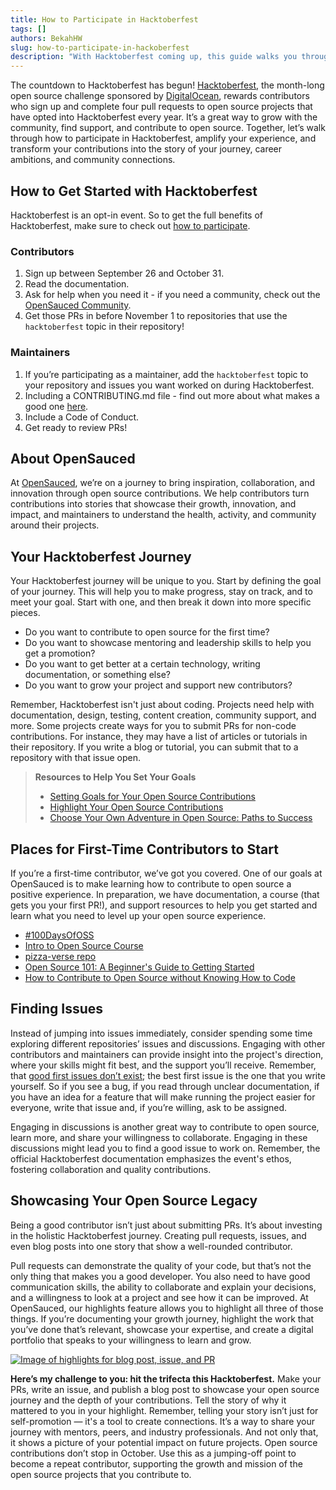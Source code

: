 ```yaml
---
title: How to Participate in Hacktoberfest
tags: []
authors: BekahHW
slug: how-to-participate-in-hackoberfest
description: "With Hacktoberfest coming up, this guide walks you through how to be active and successful in your open source journey this October."
---
```


The countdown to Hacktoberfest has begun! [Hacktoberfest](https://hacktoberfest.com/), the month-long open source challenge sponsored by [DigitalOcean](https://www.digitalocean.com/), rewards contributors who sign up and complete four pull requests to open source projects that have opted into Hacktoberfest every year. It’s a great way to grow with the community, find support, and contribute to open source. Together, let’s walk through how to participate in Hacktoberfest, amplify your experience,  and transform your contributions into the story of your journey, career ambitions, and community connections. 

<!-- truncate -->

## How to Get Started with Hacktoberfest
Hacktoberfest is an opt-in event. So to get the full benefits of Hacktoberfest, make sure to check out [how to participate](https://hacktoberfest.com/participation/).

### Contributors
1. Sign up between September 26 and October 31.
2. Read the documentation.
3. Ask for help when you need it - if you need a community, check out the [OpenSauced Community](https://github.com/orgs/open-sauced/discussions).
4. Get those PRs in before November 1 to repositories that use the `hacktoberfest` topic in their repository!

### Maintainers
1. If you’re participating as a maintainer, add the `hacktoberfest` topic to your repository and issues you want worked on during Hacktoberfest.
2. Including a CONTRIBUTING.md file - find out more about what makes a good one [here](https://dev.to/opensauced/how-to-make-a-delicious-contributing-guide-4bp3).
3. Include a Code of Conduct.
4. Get ready to review PRs!

## About OpenSauced
At [OpenSauced](https://opensauced.pizza/), we’re on a journey to bring inspiration, collaboration, and innovation through open source contributions. We help contributors turn contributions into stories that showcase their growth, innovation, and impact, and maintainers to understand the health, activity, and community around their projects.

## Your Hacktoberfest Journey
Your Hacktoberfest journey will be unique to you. Start by defining the goal of your journey. This will help you to make progress, stay on track, and to meet your goal. Start with one, and then break it down into more specific pieces. 

- Do you want to contribute to open source for the first time?
- Do you want to showcase mentoring and leadership skills to help you get a promotion?
- Do you want to get better at a certain technology, writing documentation, or something else?
- Do you want to grow your project and support new contributors?

Remember, Hacktoberfest isn't just about coding. Projects need help with documentation, design, testing, content creation, community support, and more. Some projects create ways for you to submit PRs for non-code contributions. For instance, they may have a list of articles or tutorials in their repository. If you write a blog or tutorial, you can submit that to a repository with that issue open.

> **Resources to Help You Set Your Goals**
> - [Setting Goals for Your Open Source Contributions](https://dev.to/opensauced/setting-goals-for-your-open-source-contributions-349b)
> - [Highlight Your Open Source Contributions](https://dev.to/opensauced/highlight-your-open-source-contribution-4chd)
> - [Choose Your Own Adventure in Open Source: Paths to Success](https://dev.to/opensauced/choose-your-own-adventure-in-open-source-paths-to-success-167p)


## Places for First-Time Contributors to Start
If you’re a first-time contributor, we’ve got you covered. One of our goals at OpenSauced is to make learning how to contribute to open source a positive experience. In preparation, we have documentation, a course (that gets you your first PR!), and support resources to help you get started and learn what you need to level up your open source experience.

- [#100DaysOfOSS](https://opensauced.pizza/docs/community/100-days-of-oss/)
- [Intro to Open Source Course](https://opensauced.pizza/learn/#/)
- [pizza-verse repo](https://github.com/open-sauced/pizza-verse)
- [Open Source 101: A Beginner's Guide to Getting Started](https://dev.to/opensauced/open-source-101-a-beginners-guide-to-getting-started-37fb)
- [How to Contribute to Open Source without Knowing How to Code](https://dev.to/opensauced/how-to-contribute-to-open-source-without-knowing-how-to-code-a-guide-with-project-suggestions-59e5)

## Finding Issues
Instead of jumping into issues immediately, consider spending some time exploring different repositories’ issues and discussions. Engaging with other contributors and maintainers can provide insight into the project's direction, where your skills might fit best, and the support you’ll receive. Remember, that [good first issues don’t exist](https://opensauced.pizza/blog/good-first-issues-dont-exist); the best first issue is the one that you write yourself. So if you see a bug, if you read through unclear documentation, if you have an idea for a feature that will make running the project easier for everyone, write that issue and, if you’re willing, ask to be assigned.

Engaging in discussions is another great way to contribute to open source, learn more, and share your willingness to collaborate. Engaging in these discussions might lead you to find a good issue to work on. Remember, the official Hacktoberfest documentation emphasizes the event's ethos, fostering collaboration and quality contributions. 

## Showcasing Your Open Source Legacy
Being a good contributor isn’t just about submitting PRs. It’s about investing in the holistic Hacktoberfest journey. Creating pull requests, issues, and even blog posts into one story that show a well-rounded contributor. 

Pull requests can demonstrate the quality of your code, but that’s not the only thing that makes you a good developer. You also need to have good communication skills, the ability to collaborate and explain your decisions, and a willingness to look at a project and see how it can be improved. At OpenSauced, our highlights feature allows you to highlight all three of those things.  If you’re documenting your growth journey, highlight the work that you’ve done that’s relevant, showcase your expertise, and create a digital portfolio that speaks to your willingness to learn and grow.

[![Image of highlights for blog post, issue, and PR](https://dev-to-uploads.s3.amazonaws.com/uploads/articles/prex2ahghk7ohvgoxxcu.png)](https://insights.opensauced.pizza/user/BekahHW?tab=highlights)


**Here’s my challenge to you: hit the trifecta this Hacktoberfest.** Make your PRs, write an issue, and publish a blog post to showcase your open source journey and the depth of your contributions. Tell the story of why it mattered to you in your highlight. Remember, telling your story isn’t just for self-promotion — it's a tool to create connections. It’s a way to share your journey with mentors, peers, and industry professionals. And not only that, it shows a picture of your potential impact on future projects. Open source contributions don’t stop in October. Use this as a jumping-off point to become a repeat contributor, supporting the growth and mission of the open source projects that you contribute to.
